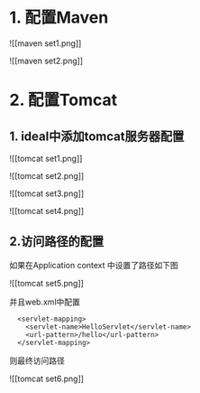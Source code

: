 # 1. 配置Maven
![[maven set1.png]]

![[maven set2.png]]


# 2. 配置Tomcat

## 1. ideal中添加tomcat服务器配置


![[tomcat set1.png]]

![[tomcat set2.png]]

![[tomcat set3.png]]

![[tomcat set4.png]]

## 2.访问路径的配置

如果在Application context 中设置了路径如下图

![[tomcat set5.png]]

并且web.xml中配置

```
  <servlet-mapping>
    <servlet-name>HelloServlet</servlet-name>
    <url-pattern>/hello</url-pattern>
  </servlet-mapping>
```

则最终访问路径

![[tomcat set6.png]]

